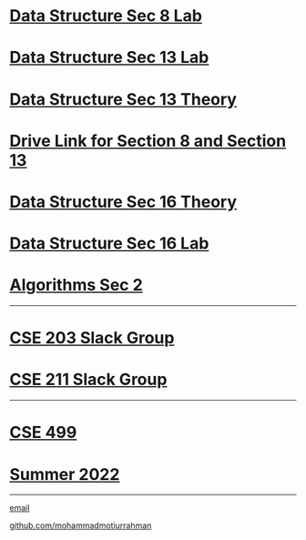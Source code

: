 
# [Data Structure Sec 8 Lab](https://mohammadmotiurrahman.github.io/cse203_8L)
# [Data Structure Sec 13 Lab](https://mohammadmotiurrahman.github.io/cse203_13L)
# [Data Structure Sec 13 Theory](https://mohammadmotiurrahman.github.io/cse203_13)
# [Drive Link for Section 8 and Section 13](https://drive.google.com/drive/folders/10fW4uC57ErceiyXK2ZZGZN2LmeDABelm?usp=sharing)


# [Data Structure Sec 16 Theory](https://mohammadmotiurrahman.github.io/cse203_16)
# [Data Structure Sec 16 Lab](https://mohammadmotiurrahman.github.io/cse203_16L)


# [Algorithms Sec 2](https://mohammadmotiurrahman.github.io/cse211_2)


* * *
# [CSE 203 Slack Group](https://cse203autumn22.slack.com/)
# [CSE 211 Slack Group](https://cse211autumn22.slack.com/)

* * *

# [CSE 499 ](https://mohammadmotiurrahman.github.io/CSE499)
# [Summer 2022](https://mohammadmotiurrahman.github.io/summer2022)

* * *

[email](mailto:mohammadmotiurrahman@gmail.com)

[github.com/mohammadmotiurrahman](https://github.com/mohammadmotiurrahman)
